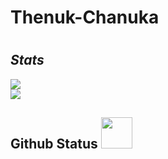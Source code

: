 # Thenuk-Chanuka



# <h2>*Stats* </h2>

<div align="left"><img src="https://github-profile-trophy.vercel.app/?username=Thenuk537&theme=dracula&count_private=true"></div>
<img align="center" src="https://github-readme-stats.vercel.app/api?username=Thenuk537&show_icons=true&hide_border=true&theme=tokyonight">

<h2>Github Status <img 
src="https://camo.githubusercontent.com/2c8b3670d933220ae3c023fa1d568682975cce3f10799d0d3ff5ecac394b4ee8/68747470733a2f2f6d656469612e67697068792e636f6d2f6d656469612f31326f75664342304d795a31476f2f67697068792e676966" width="50px">
</h2>


